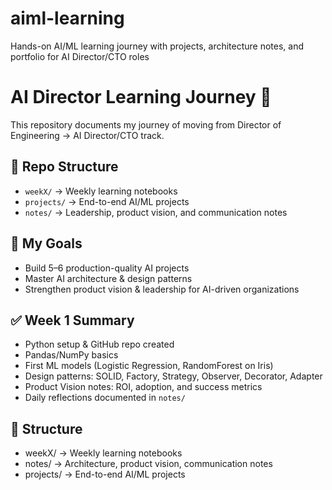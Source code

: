 # aiml-learning
Hands-on AI/ML learning journey with projects, architecture notes, and portfolio for AI Director/CTO roles

# AI Director Learning Journey 🚀

This repository documents my journey of moving from Director of Engineering → AI Director/CTO track.  

## 📂 Repo Structure
- `weekX/` → Weekly learning notebooks
- `projects/` → End-to-end AI/ML projects
- `notes/` → Leadership, product vision, and communication notes

## 🎯 My Goals
- Build 5–6 production-quality AI projects
- Master AI architecture & design patterns
- Strengthen product vision & leadership for AI-driven organizations


## ✅ Week 1 Summary
- Python setup & GitHub repo created
- Pandas/NumPy basics
- First ML models (Logistic Regression, RandomForest on Iris)
- Design patterns: SOLID, Factory, Strategy, Observer, Decorator, Adapter
- Product Vision notes: ROI, adoption, and success metrics
- Daily reflections documented in `notes/`

## 📂 Structure
- weekX/ -> Weekly learning notebooks
- notes/ -> Architecture, product vision, communication notes
- projects/ -> End-to-end AI/ML projects